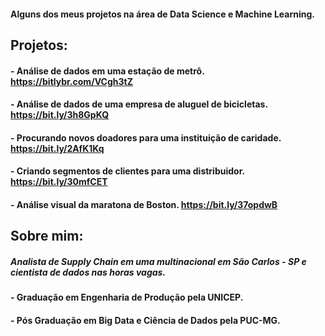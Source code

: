 #### Alguns dos meus projetos na área de Data Science e Machine Learning.

## **Projetos:**

#### **- Análise de dados em uma estação de metrô. https://bitlybr.com/VCgh3tZ**
#### **- Análise de dados de uma empresa de aluguel de bicicletas. https://bit.ly/3h8GpKQ** 
#### **- Procurando novos doadores para uma instituição de caridade. https://bit.ly/2AfK1Kq**
#### **- Criando segmentos de clientes para uma distribuidor. https://bit.ly/30mfCET**
#### **- Análise visual da maratona de Boston. https://bit.ly/37opdwB**



## **Sobre mim:**

##### Analista de Supply Chain em uma multinacional em São Carlos - SP e cientista de dados nas horas vagas.

#### **- Graduação em Engenharia de Produção pela UNICEP.**
#### **- Pós Graduação em Big Data e Ciência de Dados pela PUC-MG.**
